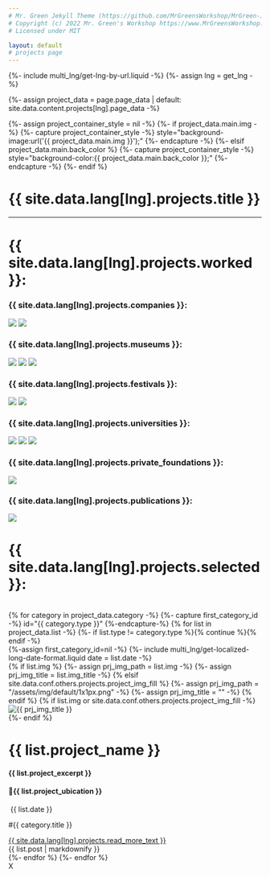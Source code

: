 ```yaml
---
# Mr. Green Jekyll Theme (https://github.com/MrGreensWorkshop/MrGreen-JekyllTheme)
# Copyright (c) 2022 Mr. Green's Workshop https://www.MrGreensWorkshop.com
# Licensed under MIT

layout: default
# projects page
---
```


{%- include multi_lng/get-lng-by-url.liquid -%}
{%- assign lng = get_lng -%}

{%- assign project_data = page.page_data | default: site.data.content.projects[lng].page_data -%}

{%- assign project_container_style = nil -%}
{%- if project_data.main.img -%}
{%- capture project_container_style -%} style="background-image:url('{{ project_data.main.img }}');" {%- endcapture -%}
{%- elsif project_data.main.back_color %}
{%- capture project_container_style -%} style="background-color:{{ project_data.main.back_color }};" {%- endcapture -%}
{%- endif %}

<div class="containertitle">
  <h1 id="titleAux">{{ site.data.lang[lng].projects.title }}</h1>
</div>
  <hr>
  <h1 class="title2">{{ site.data.lang[lng].projects.worked }}:</h1>
<div class="projectsFormat">
  <div class="companiesProjectsContainer">
    <div>
      <h3>{{ site.data.lang[lng].projects.companies }}:</h3>
      <div>
        <img src="/assets/img/logos/lord logo.png">
        <img src="/assets/img/logos/accionacultura.png">
      </div>
    </div>
    <div>
      <h3>{{ site.data.lang[lng].projects.museums }}: </h3>
      <div class="triple-img">
        <img src="/assets/img/logos/rise_rosa_rage.png">
        <img src="/assets/img/logos/ithra.png">
        <img id="national-trust" src="/assets/img/logos/National.png">
      </div>
    </div>
    <div>
      <h3>{{ site.data.lang[lng].projects.festivals }}: </h3>
      <div>
        <img src="/assets/img/logos/Cibra.png">
        <img src="/assets/img/logos/rosa-lago.jpg">
      </div>
    </div>
    <div>
      <h3>{{ site.data.lang[lng].projects.universities }}:</h3>
      <div class="triple-img">
        <img src="/assets/img/logos/barreira.png">
        <img src="/assets/img/logos/Cambridge.png">
        <img src="/assets/img/logos/UCL-Logo.jpg">
      </div>
    </div>
    <div>
      <h3>{{ site.data.lang[lng].projects.private_foundations }}: </h3>
      <div>
        <img class="projectsImageWide" src="/assets/img/logos/mainel.png">
      </div>
    </div>
    <div>
      <h3>{{ site.data.lang[lng].projects.publications }}: </h3>
      <div>
        <img src="/assets/img/logos/NuartJournal-logo-2021-stacked.png">
      </div>
    </div>
  </div>
</div>
<h1 class="title2">{{ site.data.lang[lng].projects.selected }}:</h1><br>
{% for category in project_data.category -%}
  {%- capture first_category_id -%} id="{{ category.type }}" {%-endcapture-%}
  {% for list in project_data.list -%}
    {%- if list.type != category.type %}{% continue %}{% endif -%}
    <div class="multipurpose-container project-container" {{ first_category_id }}>
      {%-assign first_category_id=nil -%}
      {%- include multi_lng/get-localized-long-date-format.liquid date = list.date -%}
      <div class="row">
        {% if list.img %}
          {%- assign prj_img_path = list.img -%}
          {%- assign prj_img_title = list.img_title -%}
        {% elsif site.data.conf.others.projects.project_img_fill %}
          {%- assign prj_img_path = "/assets/img/default/1x1px.png" -%}
          {%- assign prj_img_title = "" -%}
        {% endif %}
        {% if list.img or site.data.conf.others.projects.project_img_fill -%}
        <div class="col-md-3 project-img">
          <img src="{{ prj_img_path }}" alt="{{ prj_img_title }}">
        </div>
        {%- endif %}
        <div class="col-md-9 project-header">
          <div id="title">
            <h1>{{ list.project_name }}</h1>
            <h4>{{ list.project_excerpt }}</h4>
            <h4>📍{{ list.project_ubication }}</h4>
          </div>
          <div class="meta-container date-container">
            <p class="date"><i class="fa fa-calendar fa-fw" aria-hidden="true"></i>&nbsp;{{ list.date }}</p>
            <p class="category">#{{ category.title }}</p>
          </div>
          <a href="javascript:void(0);" class="read-more-less" id="link">{{ site.data.lang[lng].projects.read_more_text }}</a>
          <div class="project-content">
            {{ list.post | markdownify }}
          </div>
        </div>
      </div>
    </div>
  {%- endfor %}
{%- endfor %}
<div class="showPopUp">
    <div class="overlay"></div>
    <div class="img-show">
      <span>X</span>
      <div id="principalPopUp"></div>
      <div id="descPopUp"></div>
    </div>
</div>
